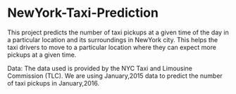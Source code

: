 # NewYork-Taxi-Prediction
This project predicts the number of taxi pickups at a given time of the day in a particular location and its surroundings in NewYork city. This helps the taxi drivers to move to a particular location where they can expect more pickups at a given time.


Data:
The data used is provided by the NYC Taxi and Limousine Commission (TLC). We are using January,2015 data to predict the number of taxi pickups in January,2016.
